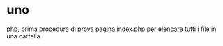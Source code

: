 uno
===

php, prima procedura di prova
pagina index.php 
per elencare tutti i file in una cartella

